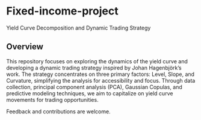 # Fixed-income-project
Yield Curve Decomposition and Dynamic Trading Strategy

## Overview
This repository focuses on exploring the dynamics of the yield curve and developing a dynamic trading strategy inspired by Johan Hagenbjörk’s work. The strategy concentrates on three primary factors: Level, Slope, and Curvature, simplifying the analysis for accessibility and focus. Through data collection, principal component analysis (PCA), Gaussian Copulas, and predictive modeling techniques, we aim to capitalize on yield curve movements for trading opportunities.

Feedback and contributions are welcome.


